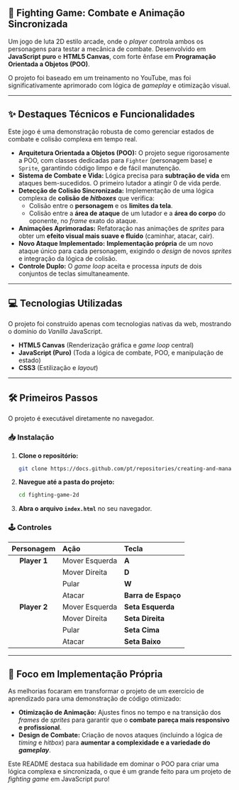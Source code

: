 ## 🥊 Fighting Game: Combate e Animação Sincronizada

Um jogo de luta 2D estilo arcade, onde o *player* controla ambos os personagens para testar a mecânica de combate. Desenvolvido em **JavaScript puro** e **HTML5 Canvas**, com forte ênfase em **Programação Orientada a Objetos (POO)**.

O projeto foi baseado em um treinamento no YouTube, mas foi significativamente aprimorado com lógica de *gameplay* e otimização visual.

-----

## ✨ Destaques Técnicos e Funcionalidades

Este jogo é uma demonstração robusta de como gerenciar estados de combate e colisão complexa em tempo real.

  * **Arquitetura Orientada a Objetos (POO):** O projeto segue rigorosamente a POO, com classes dedicadas para `Fighter` (personagem base) e `Sprite`, garantindo código limpo e de fácil manutenção.
  * **Sistema de Combate e Vida:** Lógica precisa para **subtração de vida** em ataques bem-sucedidos. O primeiro lutador a atingir 0 de vida perde.
  * **Detecção de Colisão Sincronizada:** Implementação de uma lógica complexa de **colisão de *hitboxes*** que verifica:
      * Colisão entre o **personagem** e os **limites da tela**.
      * Colisão entre a **área de ataque** de um lutador e a **área do corpo** do oponente, no *frame* exato do ataque.
  * **Animações Aprimoradas:** Refatoração nas animações de *sprites* para obter um **efeito visual mais suave e fluido** (caminhar, atacar, cair).
  * **Novo Ataque Implementado:** **Implementação própria** de um novo ataque único para cada personagem, exigindo o *design* de novos *sprites* e integração da lógica de colisão.
  * **Controle Duplo:** O *game loop* aceita e processa *inputs* de dois conjuntos de teclas simultaneamente.

-----

## 💻 Tecnologias Utilizadas

O projeto foi construído apenas com tecnologias nativas da web, mostrando o domínio do *Vanilla* JavaScript.

  * **HTML5 Canvas** (Renderização gráfica e *game loop* central)
  * **JavaScript (Puro)** (Toda a lógica de combate, POO, e manipulação de estado)
  * **CSS3** (Estilização e *layout*)

-----

## 🛠️ Primeiros Passos

O projeto é executável diretamente no navegador.

### 📥 Instalação

1.  **Clone o repositório:**
    ```bash
    git clone https://docs.github.com/pt/repositories/creating-and-managing-repositories/quickstart-for-repositories
    ```
2.  **Navegue até a pasta do projeto:**
    ```bash
    cd fighting-game-2d
    ```
3.  **Abra o arquivo `index.html`** no seu navegador.

### 🕹️ Controles

| Personagem | Ação | Tecla |
| :---: | :--- | :--- |
| **Player 1** | Mover Esquerda | **A** |
| | Mover Direita | **D** |
| | Pular | **W** |
| | Atacar | **Barra de Espaço** |
| **Player 2** | Mover Esquerda | **Seta Esquerda** |
| | Mover Direita | **Seta Direita** |
| | Pular | **Seta Cima** |
| | Atacar | **Seta Baixo** |

-----

## 🧠 Foco em Implementação Própria

As melhorias focaram em transformar o projeto de um exercício de aprendizado para uma demonstração de código otimizado:

  * **Otimização de Animação:** Ajustes finos no tempo e na transição dos *frames* de *sprites* para garantir que o **combate pareça mais responsivo e profissional**.
  * **Design de Combate:** Criação de novos ataques (incluindo a lógica de *timing* e *hitbox*) para **aumentar a complexidade e a variedade do *gameplay***.

Este README destaca sua habilidade em dominar o POO para criar uma lógica complexa e sincronizada, o que é um grande feito para um projeto de *fighting game* em JavaScript puro\!

